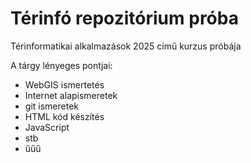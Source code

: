 # Térinfó repozitórium próba
Térinformatikai alkalmazások 2025 című kurzus próbája

A tárgy lényeges pontjai:
- WebGIS ismertetés
- Internet alapismeretek
- git ismeretek
- HTML kód készítés
- JavaScript
- stb
- űűű
